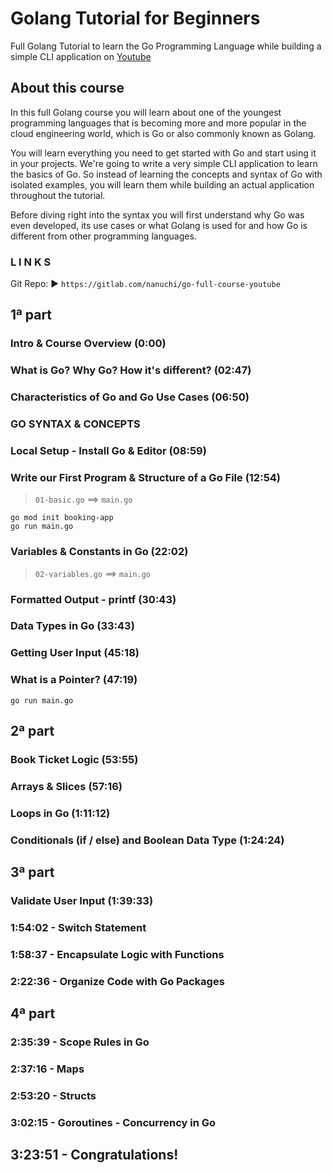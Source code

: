 # Golang Tutorial for Beginners

Full Golang Tutorial to learn the Go Programming Language while building a simple CLI application on [Youtube](https://www.youtube.com/watch?v=yyUHQIec83I)

## About this course

In this full Golang course you will learn about one of the youngest programming languages that is becoming more and more popular in the cloud engineering world, which is Go or also commonly known as Golang.

You will learn everything you need to get started with Go and start using it in your projects. We're going to write a very simple CLI application to learn the basics of Go. So instead of learning the concepts and syntax of Go with isolated examples, you will learn them while building an actual application throughout the tutorial.

Before diving right into the syntax you will first understand why Go was even developed, its use cases or what Golang is used for and how Go is different from other programming languages.

### L I N K S

Git Repo: ► `https://gitlab.com/nanuchi/go-full-course-youtube`

## 1ª part

### Intro & Course Overview (0:00)

### What is Go? Why Go? How it's different? (02:47)

### Characteristics of Go and Go Use Cases (06:50)

### GO SYNTAX & CONCEPTS

### Local Setup - Install Go & Editor (08:59)

### Write our First Program & Structure of a Go File (12:54)

> `01-basic.go` ==> `main.go`

```Shell
go mod init booking-app
go run main.go 
```

### Variables & Constants in Go (22:02)

> `02-variables.go` ==> `main.go`

### Formatted Output - printf (30:43)

### Data Types in Go (33:43)

### Getting User Input (45:18)

### What is a Pointer? (47:19)

```Shell
go run main.go
```

## 2ª part

### Book Ticket Logic (53:55)

### Arrays & Slices (57:16)

### Loops in Go (1:11:12)

### Conditionals (if / else) and Boolean Data Type (1:24:24)

## 3ª part

### Validate User Input (1:39:33)

### 1:54:02 - Switch Statement

### 1:58:37 - Encapsulate Logic with Functions

### 2:22:36 - Organize Code with Go Packages

## 4ª part 

### 2:35:39 - Scope Rules in Go

### 2:37:16 - Maps

### 2:53:20 - Structs

### 3:02:15 - Goroutines - Concurrency in Go

## 3:23:51 - Congratulations!
